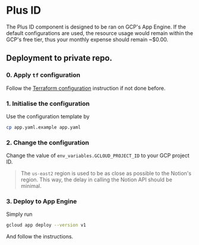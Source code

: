 # Plus ID

The Plus ID component is designed to be ran on GCP's App Engine. If the default configurations are used, the resource usage would remain within the GCP's free tier, thus your monthly expense should remain ~$0.00.

## Deployment to private repo.
### 0. Apply `tf` configuration
Follow the [Terraform configuration](../tf/README.md) instruction if not done before.

### 1. Initialise the configuration
Use the configuration template by
```bash
cp app.yaml.example app.yaml
```

### 2. Change the configuration
Change the value of `env_variables.GCLOUD_PROJECT_ID` to your GCP project ID.

> The `us-east2` region is used to be as close as possible to the Notion's region. This way, the delay in calling the Notion API should be minimal.

### 3. Deploy to App Engine
Simply run
```bash
gcloud app deploy --version v1
```

And follow the instructions.
